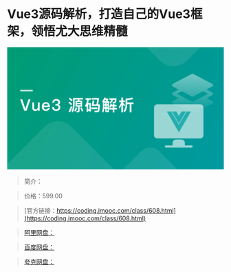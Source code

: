 # Vue3源码解析，打造自己的Vue3框架，领悟尤大思维精髓

![img](../../assets/6360d709098bdaf305400304.png)

> 简介：

> 价格：599.00

> [官方链接：https://coding.imooc.com/class/608.html](https://coding.imooc.com/class/608.html)

> [阿里网盘：]()

> [百度网盘：]()

> [夸克网盘：]()
